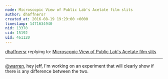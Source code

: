 ```yaml
---
node: Microscopic View of Public Lab's Acetate film slits
author: dhaffnersr
created_at: 2016-08-19 19:29:00 +0000
timestamp: 1471634940
nid: 13370
cid: 15192
uid: 461120
---
```




[dhaffnersr](../profile/dhaffnersr) replying to: [Microscopic View of Public Lab's Acetate film slits](../notes/dhaffnersr/08-19-2016/microscopic-view-of-public-lab-s-acetate-film-slits)

----
[@warren](/profile/warren), hey jeff, I'm working on an experiment that will clearly show if there is any difference between the two.